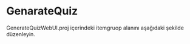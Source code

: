# GenarateQuiz
GenerateQuizWebUI.proj içerindeki itemgruop alanını aşağıdaki şekilde düzenleyin.
  <ItemGroup>
     <ProjectReference Include="..\GenerateQuiz.BUSINESS\GenerateQuiz.BUSINESS.csproj" />
    <ProjectReference Include="..\GenerateQuiz.ENTITIES\GenerateQuiz.ENTITIES.csproj" />
 
  </ItemGroup>

